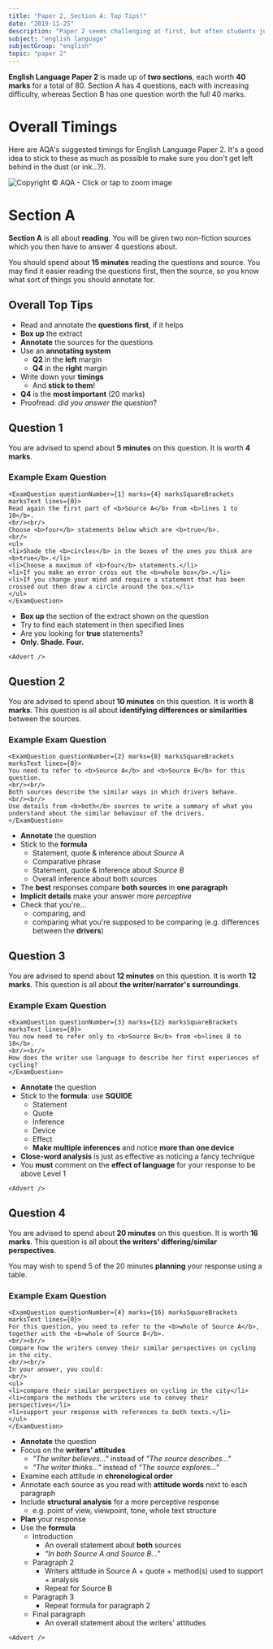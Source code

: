 ```yaml
---
title: "Paper 2, Section A: Top Tips!"
date: "2019-11-25"
description: "Paper 2 seems challenging at first, but often students just overthink it. Read through these short top tips to top-up your knowledge."
subject: "english language"
subjectGroup: "english"
topic: "paper 2"
---
```


**English Language Paper 2** is made up of **two sections**, each worth **40 marks** for a total of 80. Section A has 4 questions, each with increasing difficulty, whereas Section B has one question worth the full 40 marks.

# Overall Timings

Here are AQA's suggested timings for English Language Paper 2. It's a good idea to stick to these as much as possible to make sure you don't get left behind in the dust (or ink...?).

![Copyright © AQA - Click or tap to zoom image](articles/english-language/timings/paper-2.png)

# Section A

**Section A** is all about **reading**. You will be given two non-fiction sources which you then have to answer 4 questions about.

You should spend about **15 minutes** reading the questions and source. You may find it easier reading the questions first, then the source, so you know what sort of things you should annotate for.

## Overall Top Tips

- Read and annotate the **questions first**, if it helps
- **Box up** the extract
- **Annotate** the sources for the questions
- Use an **annotating system**
  - **Q2** in the **left** margin
  - **Q4** in the **right** margin
- Write down your **timings**
  - And **stick to them**!
- **Q4** is the **most important** (20 marks)
- Proofread: _did you answer the question_?

## Question 1

You are advised to spend about **5 minutes** on this question. It is worth **4 marks**.

### Example Exam Question

```react
<ExamQuestion questionNumber={1} marks={4} marksSquareBrackets marksText lines={0}>
Read again the first part of <b>Source A</b> from <b>lines 1 to 10</b>.
<br/><br/>
Choose <b>four</b> statements below which are <b>true</b>.
<br/>
<ul>
<li>Shade the <b>circles</b> in the boxes of the ones you think are <b>true</b>.</li>
<li>Choose a maximum of <b>four</b> statements.</li>
<li>If you make an error cross out the <b>whole box</b>.</li>
<li>If you change your mind and require a statement that has been crossed out then draw a circle around the box.</li>
</ul>
</ExamQuestion>
```

- **Box up** the section of the extract shown on the question
- Try to find each statement in then specified lines
- Are you looking for **true** statements?
- **Only. Shade. Four.**

```react
<Advert />
```

## Question 2

You are advised to spend about **10 minutes** on this question. It is worth **8 marks**. This question is all about **identifying differences or similarities** between the sources.

### Example Exam Question

```react
<ExamQuestion questionNumber={2} marks={8} marksSquareBrackets marksText lines={0}>
You need to refer to <b>Source A</b> and <b>Source B</b> for this question.
<br/><br/>
Both sources describe the similar ways in which drivers behave.
<br/><br/>
Use details from <b>both</b> sources to write a summary of what you understand about the similar behaviour of the drivers.
</ExamQuestion>
```

- **Annotate** the question
- Stick to the **formula**
  - Statement, quote & inference about _Source A_
  - Comparative phrase
  - Statement, quote & inference about _Source B_
  - Overall inference about both sources
- The **best** responses compare **both sources** in **one paragraph**
- **Implicit details** make your answer more _perceptive_
- Check that you're...
  - comparing, and
  - comparing what you're supposed to be comparing (e.g. differences between the **drivers**)

## Question 3

You are advised to spend about **12 minutes** on this question. It is worth **12 marks**. This question is all about **the writer/narrator's surroundings**.

### Example Exam Question

```react
<ExamQuestion questionNumber={3} marks={12} marksSquareBrackets marksText lines={0}>
You now need to refer only to <b>Source B</b> from <b>lines 8 to 18</b>.
<br/><br/>
How does the writer use language to describe her first experiences of cycling?
</ExamQuestion>
```

- **Annotate** the question
- Stick to the **formula**: use **SQUIDE**
  - Statement
  - Quote
  - Inference
  - Device
  - Effect
  - **Make multiple inferences** and notice **more than one device**
- **Close-word analysis** is just as effective as noticing a fancy technique
- You **must** comment on the **effect of language** for your response to be above Level 1

```react
<Advert />
```

## Question 4

You are advised to spend about **20 minutes** on this question. It is worth **16 marks**. This question is all about **the writers' differing/similar perspectives**.

You may wish to spend 5 of the 20 minutes **planning** your response using a table.

### Example Exam Question

```react
<ExamQuestion questionNumber={4} marks={16} marksSquareBrackets marksText lines={0}>
For this question, you need to refer to the <b>whole of Source A</b>, together with the <b>whole of Source B</b>.
<br/><br/>
Compare how the writers convey their similar perspectives on cycling in the city.
<br/><br/>
In your answer, you could:
<br/>
<ul>
<li>compare their similar perspectives on cycling in the city</li>
<li>compare the methods the writers use to convey their perspectives</li>
<li>support your response with references to both texts.</li>
</ul>
</ExamQuestion>
```

- **Annotate** the question
- Focus on the **writers' attitudes**
  - _"The writer believes..."_ instead of _"The source describes..."_
  - _"The writer thinks..."_ instead of _"The source explores..."_
- Examine each attitude in **chronological order**
- Annotate each source as you read with **attitude words** next to each paragraph
- Include **structural analysis** for a more perceptive response
  - e.g. point of view, viewpoint, tone, whole text structure
- **Plan** your response
- Use the **formula**
  - Introduction
    - An overall statement about **both** sources
    - _"In both Source A and Source B..."_
  - Paragraph 2
    - Writers attitude in Source A + quote + method(s) used to support + analysis
    - Repeat for Source B
  - Paragraph 3
    - Repeat formula for paragraph 2
  - Final paragraph
    - An overall statement about the writers' attitudes

```react
<Advert />
```
